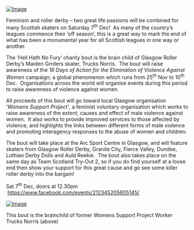 <html><body><p><a href="http://scottishrollerderbyblog.com/2013/11/hell-hath1.jpg"><img class="size-full wp-image" id="i-3048" alt="Image" src="http://scottishrollerderbyblog.com/2013/11/hell-hath1.jpg?w=470"></a></p><p>Feminism and roller derby – two great life passions will be combined for many Scottish skaters on Saturday 7<sup>th</sup> Dec!  As many of the country’s leagues commence their ‘off season’, this is a great way to mark the end of what has been a monumental year for all Scottish leagues in one way or another.</p><p>The ‘Hell Hath No Fury’ charity bout is the brain child of Glasgow Roller Derby’s Maiden Grrders skater, Trucks Norris.  The bout will raise awareness of the <i>16 Days of Action for the Elimination of Violence Against Women</i> campaign; a global phenomenon which runs from 25<sup>th</sup> Nov to 10<sup>th</sup> Dec.  Organisations across the world will organise events during this period to raise awareness of violence against women. </p><p>All proceeds of this bout will go toward local Glasgow organisation ‘<i>Womens Support Project’</i>, a feminist voluntary organisation which works to raise awareness of the extent, causes and effect of male violence against women.  It also works to provide improved services to those affected by violence, and highlights the links between different forms of male violence and promoting interagency responses to the abuse of women and children.</p><p>The bout will take place at the Arc Sport Centre in Glasgow, and will feature skaters from Glasgow Roller Derby, Granite City, Fierce Valley, Dundee, Lothian Derby Dolls and Auld Reekie.  The bout also takes place on the same day as Team Scotland Try-Out 2, so if you do find yourself at a loose end then show your support for this great cause and go see some killer roller derby into the bargain!</p><p>Sat 7<sup>th</sup> Dec, doors at 12.30pm    <a href="https://www.facebook.com/events/212345205605145/">https://www.facebook.com/events/212345205605145/</a></p><p><a href="http://scottishrollerderbyblog.com/2013/11/trucks.jpg"><img class="size-full wp-image" id="i-3050" alt="Image" src="http://scottishrollerderbyblog.com/2013/11/trucks.jpg?w=324"></a></p><p>This bout is the brainchild of former Womens Support Project Worker Trucks Norris (above)</p></body></html>
